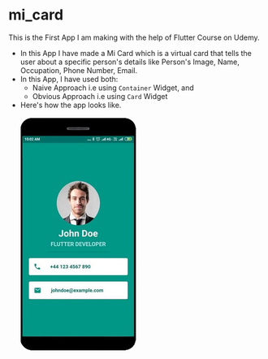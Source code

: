 # mi_card

This is the First App I am making with the help of Flutter Course on Udemy.
- In this App I have made a Mi Card which is a virtual card that tells the user about a specific person's details like Person's Image, Name, Occupation, Phone Number, Email.
- In this App, I have used both:
  - Naive Approach i.e using `Container` Widget, and 
  - Obvious Approach i.e using `Card` Widget
- Here's how the app looks like.
<br><br>
![Mi Card](images/output.jpg)